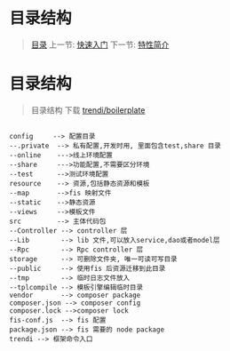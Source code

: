 #  目录结构

   > [目录](<index.md>)
   > 上一节: [快速入门](<1.2.md>)
   > 下一节: [特性简介](<1.4.md>)


   目录结构
========

> 目录结构  下载 [trendi/boilerplate](https://github.com/trendi/boilerplate)

```

config     --> 配置目录
--.private  --> 私有配置,开发时用, 里面包含test,share 目录
--online    --->线上环境配置
--share     --->功能配置,不需要区分环境
--test      -->测试环境配置
resource    --> 资源,包括静态资源和模板
--map       -->fis 映射文件
--static    -->静态资源
--views     -->模板文件
src         --> 主体代码包
--Controller --> controller 层
--Lib        --> lib 文件,可以放入service,dao或者model层
--Rpc        --> Rpc controller 层
storage      --> 可删除文件夹, 唯一可读可写目录
--public     --> 使用fis 后资源迁移到此目录
--tmp        --> 临时日志文件放入
--tplcompile --> 模板引擎编辑临时目录
vendor       --> composer package
composer.json --> composer config
composer.lock -->composer lock
fis-conf.js  --> fis 配置
package.json --> fis 需要的 node package
trendi --> 框架命令入口

```